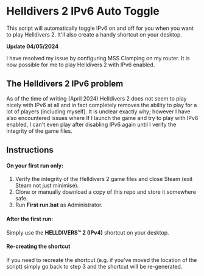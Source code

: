 # Helldivers 2 IPv6 Auto Toggle
This script will automatically toggle IPv6 on and off for you when you want to play Helldivers 2. It'll also create a handy shortcut on your desktop.

**Update 04/05/2024**

I have resolved my issue by configuring MSS Clamping on my router. It is now possible for me to play Helldivers 2 with IPv6 enabled.

## The Helldivers 2 IPv6 problem
As of the time of writing (April 2024) Helldivers 2 does not seem to play nicely with IPv6 at all and in fact completely removes the ability to play for a lot of players (including myself). It is unclear exactly why; however I have also encountered issues where If I launch the game and try to play with IPv6 enabled, I can't even play after disabling IPv6 again until I verify the integrity of the game files.

## Instructions
#### On your first run only:
1. Verify the integrity of the Helldivers 2 game files and close Steam (exit Steam not just minimise).
1. Clone or manually download a copy of this repo and store it somewhere safe.
1. Run **First run.bat** as Administrator.

#### After the first run:
Simply use the **HELLDIVERS™ 2 (IPv4)** shortcut on your desktop.

#### Re-creating the shortcut
If you need to recreate the shortcut (e.g. if you've moved the location of the script) simply go back to step 3 and the shortcut will be re-generated.